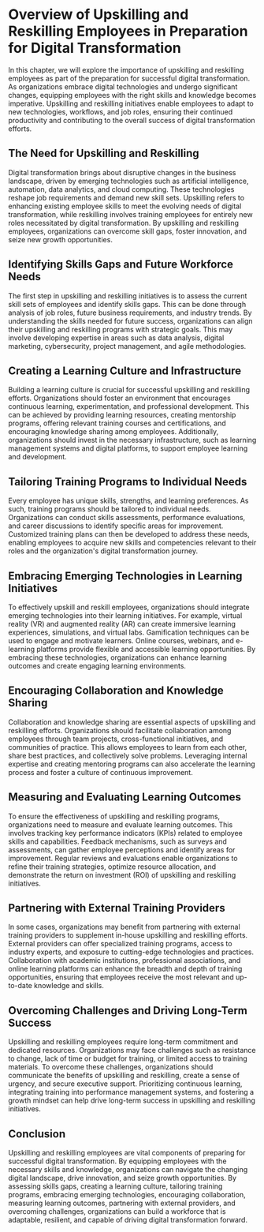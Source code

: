 # Overview of Upskilling and Reskilling Employees in Preparation for Digital Transformation

In this chapter, we will explore the importance of upskilling and reskilling employees as part of the preparation for successful digital transformation. As organizations embrace digital technologies and undergo significant changes, equipping employees with the right skills and knowledge becomes imperative. Upskilling and reskilling initiatives enable employees to adapt to new technologies, workflows, and job roles, ensuring their continued productivity and contributing to the overall success of digital transformation efforts.

## The Need for Upskilling and Reskilling

Digital transformation brings about disruptive changes in the business landscape, driven by emerging technologies such as artificial intelligence, automation, data analytics, and cloud computing. These technologies reshape job requirements and demand new skill sets. Upskilling refers to enhancing existing employee skills to meet the evolving needs of digital transformation, while reskilling involves training employees for entirely new roles necessitated by digital transformation. By upskilling and reskilling employees, organizations can overcome skill gaps, foster innovation, and seize new growth opportunities.

## Identifying Skills Gaps and Future Workforce Needs

The first step in upskilling and reskilling initiatives is to assess the current skill sets of employees and identify skills gaps. This can be done through analysis of job roles, future business requirements, and industry trends. By understanding the skills needed for future success, organizations can align their upskilling and reskilling programs with strategic goals. This may involve developing expertise in areas such as data analysis, digital marketing, cybersecurity, project management, and agile methodologies.

## Creating a Learning Culture and Infrastructure

Building a learning culture is crucial for successful upskilling and reskilling efforts. Organizations should foster an environment that encourages continuous learning, experimentation, and professional development. This can be achieved by providing learning resources, creating mentorship programs, offering relevant training courses and certifications, and encouraging knowledge sharing among employees. Additionally, organizations should invest in the necessary infrastructure, such as learning management systems and digital platforms, to support employee learning and development.

## Tailoring Training Programs to Individual Needs

Every employee has unique skills, strengths, and learning preferences. As such, training programs should be tailored to individual needs. Organizations can conduct skills assessments, performance evaluations, and career discussions to identify specific areas for improvement. Customized training plans can then be developed to address these needs, enabling employees to acquire new skills and competencies relevant to their roles and the organization's digital transformation journey.

## Embracing Emerging Technologies in Learning Initiatives

To effectively upskill and reskill employees, organizations should integrate emerging technologies into their learning initiatives. For example, virtual reality (VR) and augmented reality (AR) can create immersive learning experiences, simulations, and virtual labs. Gamification techniques can be used to engage and motivate learners. Online courses, webinars, and e-learning platforms provide flexible and accessible learning opportunities. By embracing these technologies, organizations can enhance learning outcomes and create engaging learning environments.

## Encouraging Collaboration and Knowledge Sharing

Collaboration and knowledge sharing are essential aspects of upskilling and reskilling efforts. Organizations should facilitate collaboration among employees through team projects, cross-functional initiatives, and communities of practice. This allows employees to learn from each other, share best practices, and collectively solve problems. Leveraging internal expertise and creating mentoring programs can also accelerate the learning process and foster a culture of continuous improvement.

## Measuring and Evaluating Learning Outcomes

To ensure the effectiveness of upskilling and reskilling programs, organizations need to measure and evaluate learning outcomes. This involves tracking key performance indicators (KPIs) related to employee skills and capabilities. Feedback mechanisms, such as surveys and assessments, can gather employee perceptions and identify areas for improvement. Regular reviews and evaluations enable organizations to refine their training strategies, optimize resource allocation, and demonstrate the return on investment (ROI) of upskilling and reskilling initiatives.

## Partnering with External Training Providers

In some cases, organizations may benefit from partnering with external training providers to supplement in-house upskilling and reskilling efforts. External providers can offer specialized training programs, access to industry experts, and exposure to cutting-edge technologies and practices. Collaboration with academic institutions, professional associations, and online learning platforms can enhance the breadth and depth of training opportunities, ensuring that employees receive the most relevant and up-to-date knowledge and skills.

## Overcoming Challenges and Driving Long-Term Success

Upskilling and reskilling employees require long-term commitment and dedicated resources. Organizations may face challenges such as resistance to change, lack of time or budget for training, or limited access to training materials. To overcome these challenges, organizations should communicate the benefits of upskilling and reskilling, create a sense of urgency, and secure executive support. Prioritizing continuous learning, integrating training into performance management systems, and fostering a growth mindset can help drive long-term success in upskilling and reskilling initiatives.

## Conclusion

Upskilling and reskilling employees are vital components of preparing for successful digital transformation. By equipping employees with the necessary skills and knowledge, organizations can navigate the changing digital landscape, drive innovation, and seize growth opportunities. By assessing skills gaps, creating a learning culture, tailoring training programs, embracing emerging technologies, encouraging collaboration, measuring learning outcomes, partnering with external providers, and overcoming challenges, organizations can build a workforce that is adaptable, resilient, and capable of driving digital transformation forward.
